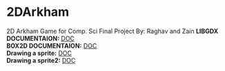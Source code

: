 # 2DArkham
2D Arkham Game for Comp. Sci Final Project By: Raghav and Zain
**LIBGDX DOCUMENTAION:** [DOC](https://libgdx.com/wiki/) <br />
**BOX2D DOCUMENTAION:** [DOC](https://javadoc.io/doc/com.badlogicgames.gdx/gdx-box2d/latest/com/badlogic/gdx/physics/box2d/package-summary.html) <br />
**Drawing a sprite:** [DOC](https://stackoverflow.com/questions/31166705/drawing-sprites-in-libgdx) <br />
**Drawing a sprite2:** [DOC](https://www.codeandweb.com/physicseditor/tutorials/libgdx-physics) <br />
